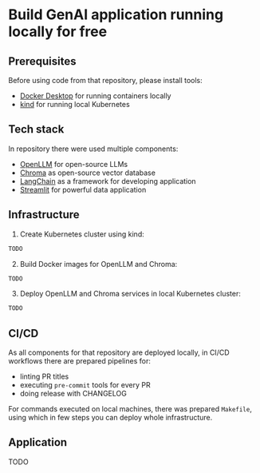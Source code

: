 # Build GenAI application running locally for free

## Prerequisites

Before using code from that repository, please install tools:
- [Docker Desktop](https://docs.docker.com/desktop/) for running containers locally
- [kind](https://kind.sigs.k8s.io/) for running local Kubernetes

## Tech stack

In repository there were used multiple components:
- [OpenLLM](https://github.com/bentoml/OpenLLM) for open-source LLMs
- [Chroma](https://docs.trychroma.com/) as open-source vector database
- [LangChain](https://python.langchain.com/docs/introduction/) as a framework for developing application
- [Streamlit](https://docs.streamlit.io/) for powerful data application

## Infrastructure

1. Create Kubernetes cluster using kind:
```bash
TODO
```
2. Build Docker images for OpenLLM and Chroma:
```bash
TODO
```
3. Deploy OpenLLM and Chroma services in local Kubernetes cluster:
```bash
TODO
```

## CI/CD

As all components for that repository are deployed locally, in CI/CD workflows there are prepared pipelines for:
- linting PR titles
- executing `pre-commit` tools for every PR
- doing release with CHANGELOG

For commands executed on local machines, there was prepared `Makefile`, using which in few steps you can deploy whole infrastructure.

## Application

TODO
